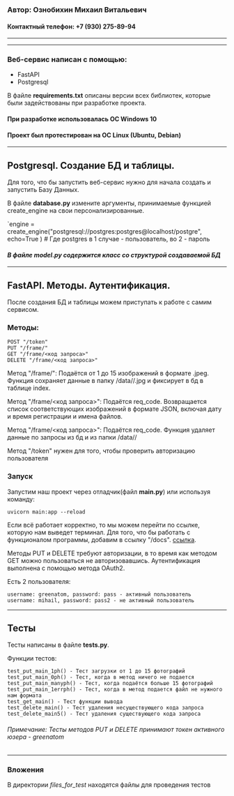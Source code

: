 ### Автор: Ознобихин Михаил Витальевич
#### Контактный телефон: +7 (930) 275-89-94


***
***

### Веб-сервис написан с помощью:

* FastAPI
* Postgresql

В файле **requirements.txt** описаны версии всех библиотек, которые были задействованы при разработке проекта.


#### При разработке использовалась ОС Windows 10
#### Проект был протестирован на OC Linux (Ubuntu, Debian)

***

## Postgresql. Создание БД и таблицы.

Для того, что бы запустить веб-сервис нужно для начала создать и запустить Базу Данных.

В файле **database.py** измените аргументы, 
принимаемые функцией create_engine на свои персонализированные.

`engine = create_engine("postgresql://postgres:postgres@localhost/postgre",
                       echo=True
                       )  # Где postgres в 1 случае - пользователь, во 2 - пароль
#### *В файле model.py содержится класс со структурой создаваемой БД*

***

## FastAPI. Методы. Аутентификация.

После создания БД и таблицы можем приступать к работе с самим сервисом.

### Методы:
```
POST "/token"
PUT "/frame/"
GET "/frame/<код запроса>"
DELETE "/frame/<код запроса>"
```

Метод "/frame/": Подаётся от 1 до 15 изображений в формате .jpeg. 
Функция сохраняет данные в папку /data/<YYYYMMDD>/<GUID>.jpg
и фиксирует в бд в таблице index.

Метод "/frame/<код запроса>": Подаётся req_code. Возвращается список соответствующих изображений в формате JSON, 
включая дату и время регистрации и имена файлов.

Метод "/frame/<код запроса>": Подаётся req_code. Функция удаляет данные по запросы из бд и из папки /data/<YYYYMMDD>/

Метод "/token" нужен для того, чтобы проверить авторизацию пользователя

### Запуск
Запустим наш проект через отладчик(файл **main.py**) или используя команду:

`uvicorn main:app --reload`

Если всё работает корректно, то мы можем перейти по ссылке, которую нам выведет терминал. 
Для того, что бы работать с функционалом программы, добавим в ссылку "/docs".
[ссылка](http://127.0.0.1:8000/docs).


Методы PUT и DELETE требуют авторизации, в то время как методом GET можно пользоваться не авторизовавшись.
Аутентификация выполнена с помощью метода OAuth2.

Есть 2 пользователя:

```
username: greenatom, password: pass - активный пользователь
username: mihail, password: pass2 - не активный пользователь
```

***

## Тесты

Тесты написаны в файле **tests.py**.

Функции тестов:

```
test_put_main_1ph() - Тест загрузки от 1 до 15 фотографий
test_put_main_0ph() - Тест, когда в метод ничего не подается
test_put_main_manyph() - Тест, когда подаётся больше 15 фотографий
test_put_main_1errph() - Тест, когда в метод подается файл не нужного нам формата
test_get_main() - Тест функции вывода
test_delete_main() - Тест удаления несуществующего кода запроса
test_delete_main5() - Тест удаления существующего кода запроса
```

###### Примечание: Тесты методов PUT и DELETE принимают токен активного юзера - greenatom

***

### Вложения

В директории *files_for_test* находятся файлы для проведения тестов

